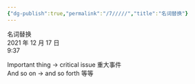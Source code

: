 ```yaml
---
{"dg-publish":true,"permalink":"/7/////","title":"名词替换"}
---
```



名词替换  
2021 年 12 月 17 日  
9:37

Important thing -\> critical issue 重大事件  
And so on -\> and so forth 等等

